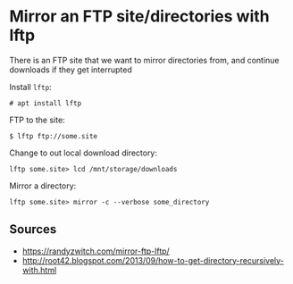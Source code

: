 # Mirror an FTP site/directories with lftp

There is an FTP site that we want to mirror directories from, and continue downloads if they get interrupted

Install `lftp`:

```
# apt install lftp
```

FTP to the site:

```
$ lftp ftp://some.site
```

Change to out local download directory:

```
lftp some.site> lcd /mnt/storage/downloads
```

Mirror a directory:

```
lftp some.site> mirror -c --verbose some_directory
```

## Sources
* https://randyzwitch.com/mirror-ftp-lftp/
* http://root42.blogspot.com/2013/09/how-to-get-directory-recursively-with.html